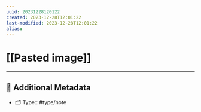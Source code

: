 ```yaml
---
uuid: 20231228120122
created: 2023-12-28T12:01:22
last-modified: 2023-12-28T12:01:22
alias:
---
```



# [[Pasted image]]



---

## 📇 Additional Metadata

- 🗂 Type:: #type/note
